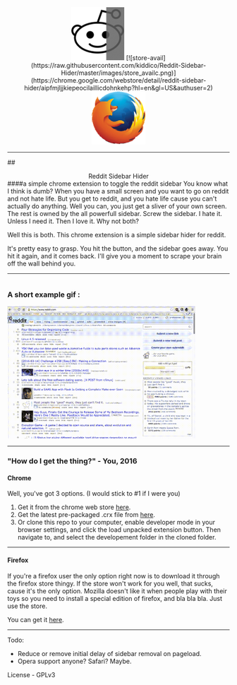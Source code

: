 <center>
<img src="https://raw.githubusercontent.com/kiddico/Reddit-Sidebar-Hider/master/images/256_icon.png" height="120" />
[![store-avail](https://raw.githubusercontent.com/kiddico/Reddit-Sidebar-Hider/master/images/store_availc.png)](https://chrome.google.com/webstore/detail/reddit-sidebar-hider/aipfmjljjkiepeocilaillicdohnkehp?hl=en&gl=US&authuser=2)
<a href="https://addons.mozilla.org/en-US/firefox/addon/reddit-sidebar-getter-ridder/"> 
	<img src="https://raw.githubusercontent.com/kiddico/Reddit-Sidebar-Hider/master/images/firefox_256.png" height="120" />
</a>

</center>

---

##<center>Reddit Sidebar Hider </center>
####a simple chrome extension to toggle the reddit sidebar
You know what I think is dumb? When you have a small screen and you want to go on reddit and not hate life. But you get to reddit, and you hate life cause you can't actually do anything. Well you can, you just get a sliver of your own screen. The rest is owned by the all powerfull sidebar. Screw the sidebar. I hate it. Unless I need it. Then I love it. Why not both?

Well this is both. This chrome extension is a simple sidebar hider for reddit.

It's pretty easy to grasp. You hit the button, and the sidebar goes away. You hit it again, and it comes back. I'll give you a moment to scrape your brain off the wall behind you.

---

<div>
<h3 style="float: left; display: inline;">A short example gif : &nbsp;&nbsp; </h3>
<img style="display:inline" src="https://raw.githubusercontent.com/kiddico/Reddit-Sidebar-Hider/master/images/ex.gif" height="300"/>
</div>

---

### "How do I get the thing?" - You, 2016

#### Chrome
Well, you've got 3 options. (I would stick to #1 if I were you)

1. Get it from the chrome web store [here](https://chrome.google.com/webstore/detail/reddit-sidebar-hider/aipfmjljjkiepeocilaillicdohnkehp?hl=en&gl=US).
2. Get the latest pre-packaged .crx file from [here](https://github.com/kiddico/Reddit-Sidebar-Hider/tree/master/packaged/current).
3. Or clone this repo to your computer, enable developer mode in your browser settings, and click the load unpacked extension button. Then navigate to, and select the developement folder in the cloned folder.

---

#### Firefox
If you're a firefox user the only option right now is to download it through the firefox store thingy. If the store won't work for you well, that sucks, cause it's the only option. Mozilla doesn't like it when people play with their toys so you need to install a special edition of firefox, and bla bla bla. Just use the store.

You can get it [here](https://addons.mozilla.org/en-US/firefox/addon/reddit-sidebar-getter-ridder/).

---

Todo:

* Reduce or remove initial delay of sidebar removal on pageload.
* Opera support anyone? Safari? Maybe.

License - GPLv3
